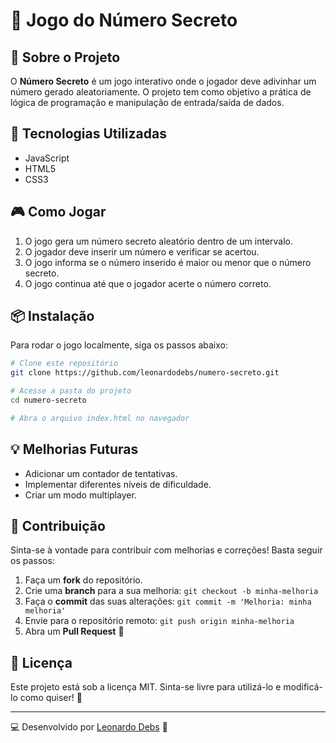 # 🎲 Jogo do Número Secreto

## 📌 Sobre o Projeto
O **Número Secreto** é um jogo interativo onde o jogador deve adivinhar um número gerado aleatoriamente. O projeto tem como objetivo a prática de lógica de programação e manipulação de entrada/saída de dados.

## 🚀 Tecnologias Utilizadas
- JavaScript
- HTML5
- CSS3

## 🎮 Como Jogar
1. O jogo gera um número secreto aleatório dentro de um intervalo.
2. O jogador deve inserir um número e verificar se acertou.
3. O jogo informa se o número inserido é maior ou menor que o número secreto.
4. O jogo continua até que o jogador acerte o número correto.

## 📦 Instalação
Para rodar o jogo localmente, siga os passos abaixo:

```bash
# Clone este repositório
git clone https://github.com/leonardodebs/numero-secreto.git

# Acesse a pasta do projeto
cd numero-secreto

# Abra o arquivo index.html no navegador
```

## 💡 Melhorias Futuras
- Adicionar um contador de tentativas.
- Implementar diferentes níveis de dificuldade.
- Criar um modo multiplayer.

## 🤝 Contribuição
Sinta-se à vontade para contribuir com melhorias e correções! Basta seguir os passos:

1. Faça um **fork** do repositório.
2. Crie uma **branch** para a sua melhoria: `git checkout -b minha-melhoria`
3. Faça o **commit** das suas alterações: `git commit -m 'Melhoria: minha melhoria'`
4. Envie para o repositório remoto: `git push origin minha-melhoria`
5. Abra um **Pull Request** 🚀

## 📜 Licença
Este projeto está sob a licença MIT. Sinta-se livre para utilizá-lo e modificá-lo como quiser! 🎉

---

💻 Desenvolvido por [Leonardo Debs](https://github.com/leonardodebs/) 🚀
